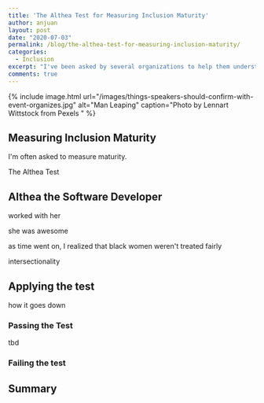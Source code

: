 ```yaml
---
title: 'The Althea Test for Measuring Inclusion Maturity'
author: anjuan
layout: post
date: "2020-07-03"
permalink: /blog/the-althea-test-for-measuring-inclusion-maturity/
categories:
  - Inclusion
excerpt: "I've been asked by several organizations to help them understand the maturity of their inclusion efforts. I've found that the Althea test is a good place to start."
comments: true
---
```


{% include image.html url="/images/things-speakers-should-confirm-with-event-organizes.jpg" alt="Man Leaping" caption="Photo by Lennart Wittstock from Pexels
" %}

## Measuring Inclusion Maturity

I'm often asked to measure maturity.

The Althea Test

## Althea the Software Developer

worked with her

she was awesome

as time went on, I realized that black women weren't treated fairly

intersectionality

## Applying the test

how it goes down

### Passing the Test

tbd

### Failing the test

## Summary
